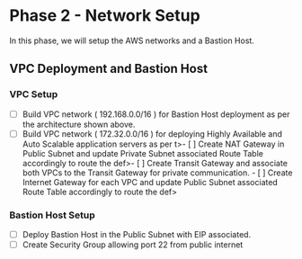# Phase 2 - Network Setup
In this phase, we will setup the AWS networks and a Bastion Host.

## VPC Deployment and Bastion Host

### VPC Setup
- [ ] Build VPC network ( 192.168.0.0/16 ) for Bastion Host deployment as per the architecture shown above.
- [ ] Build VPC network ( 172.32.0.0/16 ) for deploying Highly Available and Auto Scalable application servers as per t>- [ ] Create NAT Gateway in Public Subnet and update Private Subnet associated Route Table accordingly to route the def>- [ ] Create Transit Gateway and associate both VPCs to the Transit Gateway  for private communication.                 - [ ] Create Internet Gateway for each VPC and update Public Subnet associated Route Table accordingly to route the def>                                                                                                                        

### Bastion Host Setup
- [ ] Deploy Bastion Host in the Public Subnet with EIP associated.
- [ ] Create Security Group allowing port 22 from public internet
